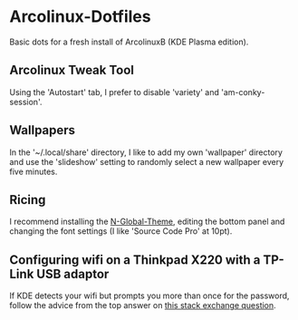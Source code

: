 # Arcolinux-Dotfiles

Basic dots for a fresh install of ArcolinuxB (KDE Plasma edition).

## Arcolinux Tweak Tool

Using the 'Autostart' tab, I prefer to disable 'variety' and 'am-conky-session'.

## Wallpapers

In the '~/.local/share' directory, I like to add my own 'wallpaper' directory and use the 'slideshow' setting to randomly select a new wallpaper every five minutes.

## Ricing

I recommend installing the [N-Global-Theme](https://store.kde.org/p/1590092), editing the bottom panel and changing the font settings (I like 'Source Code Pro' at 10pt).

## Configuring wifi on a Thinkpad X220 with a TP-Link USB adaptor

If KDE detects your wifi but prompts you more than once for the password, follow the advice from the top answer on [this stack exchange question](https://unix.stackexchange.com/questions/420497/how-do-i-stop-kwallet-from-asking-my-password-to-let-the-system-connect-to-wifi).
